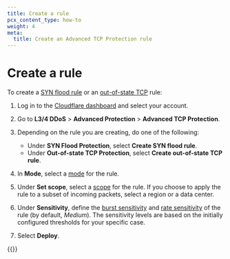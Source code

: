 ```yaml
---
title: Create a rule
pcx_content_type: how-to
weight: 4
meta:
  title: Create an Advanced TCP Protection rule
---
```


# Create a rule

To create a [SYN flood rule](/ddos-protection/advanced-ddos-systems/overview/advanced-tcp-protection/#syn-flood-protection) or an [out-of-state TCP](/ddos-protection/advanced-ddos-systems/overview/advanced-tcp-protection/#out-of-state-tcp-protection) rule:

1. Log in to the [Cloudflare dashboard](https://dash.cloudflare.com) and select your account.
2. Go to **L3/4 DDoS** > **Advanced Protection** > **Advanced TCP Protection**.
3. Depending on the rule you are creating, do one of the following:

    * Under **SYN Flood Protection**, select **Create SYN flood rule**.
    * Under **Out-of-state TCP Protection**, select **Create out-of-state TCP rule**.

4. In **Mode**, select a [mode](/ddos-protection/advanced-ddos-systems/rule-settings/#mode) for the rule.
5. Under **Set scope**, select a [scope](/ddos-protection/advanced-ddos-systems/rule-settings/#scope) for the rule. If you choose to apply the rule to a subset of incoming packets, select a region or a data center.
6. Under **Sensitivity**, define the [burst sensitivity](/ddos-protection/advanced-ddos-systems/rule-settings/#burst-sensitivity) and [rate sensitivity](/ddos-protection/advanced-ddos-systems/rule-settings/#rate-sensitivity) of the rule (by default, _Medium_). The sensitivity levels are based on the initially configured thresholds for your specific case.
7. Select **Deploy**.

{{<render file="_atp-filters-rules-precedence.md">}}